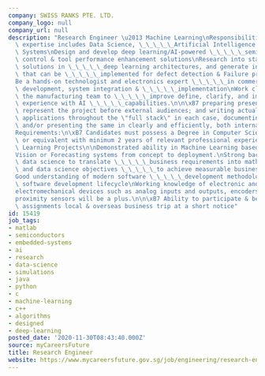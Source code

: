 ```yaml
---
company: SWISS RANKS PTE. LTD.
company_logo: null
company_url: null
description: "Research Engineer \u2013 Machine Learning\nResponsibilities\n\nCore\
  \ expertise includes Data Science, \_\_\_\_\_Artificial Intelligence & Embedded\
  \ Systems\nDesign and develop deep learning/AI-powered \_\_\_\_\_semiconductor process\
  \ control & tool performance enhancement solutions\nResearch into state-of-the-art\
  \ solutions in \_\_\_\_\_deep learning architectures, and generate innovative ideas\
  \ that can be \_\_\_\_\_implemented for defect detection & Failure prevention\n\
  Be a hands-on technologist and electronics expert \_\_\_\_\_in commercial solution\
  \ development, system integration & \_\_\_\_\_implementation\nWork closely with\
  \ the manufacturing team to \_\_\_\_\_improve define, clarify, and improve product\
  \ experience with AI \_\_\_\_\_capabilities.\n\n\xB7 preparing presentations to\
  \ represent the project before external audiences; and writing actual user-facing\
  \ applications throughout the \"full stack\" in each case, documenting, reporting,\
  \ and/or presenting the same in clearly and efficiently, both internally and externally.\n\
  Requirements:\n\xB7 Candidates must possess a Degree in Computer Science/Electronics\
  \ or equivalent with minimum 2 years of relevant professional experience in Machine\
  \ Learning Projects\n\nDemonstrated ability in Machine Learning based \_\_\_\_\_\
  Vision or Forecasting systems from concept to deployment.\nStrong background in\
  \ data science to translate \_\_\_\_\_business requirements into mathematical models\
  \ and data science objectives \_\_\_\_\_to achieve measurable business outcomes.\n\
  Good understanding of modern software \_\_\_\_\_development methodologies and the\
  \ software development lifecycle\nWorking knowledge of electronic and \_\_\_\_\_\
  electromechanical devices such as analog inputs and outputs, encoders, \_\_\_\_\_\
  proximity sensors will be a plus.\n\n\xB7 Ability to participate & be flexible for\
  \ assignments local & overseas business trip at a short notice"
id: 15419
job_tags:
- matlab
- semiconductors
- embedded-systems
- ai
- research
- data-science
- simulations
- java
- python
- c
- machine-learning
- c++
- algorithms
- designed
- deep-learning
posted_date: '2020-11-30T08:43:40.000Z'
source: myCareersFuture
title: Research Engineer
website: https://www.mycareersfuture.gov.sg/job/engineering/research-engineer-swiss-ranks-72e18339cfcd341df37ac9eac643afa0
---
```

